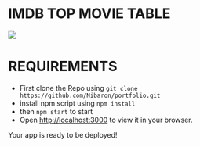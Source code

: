 # IMDB TOP MOVIE TABLE
<image src="./src/assets/homepage.png">

# REQUIREMENTS
* First clone the Repo using `git clone https://github.com/Nibaron/portfolio.git`
*  install npm script using `npm install`
*   then `npm start` to start
*   Open [http://localhost:3000](http://localhost:3000) to view it in your browser.

Your app is ready to be deployed!

